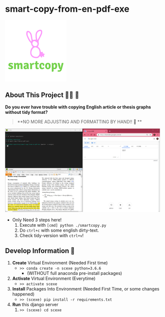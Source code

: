 # smart-copy-from-en-pdf-exe

![smartcopy-logo](/smartcopy.png)

## About This Project 🚀👑 🎈

**Do you ever have trouble with copying English article or thesis graphs without tidy format?** 
> **NO MORE ADJUSTING AND FORMATTING BY HAND!! 📢 **

![intro](/intro.gif)

- Only Need 3 steps here!
  1. Execute with ``[cmd] python ./smartcopy.py``
  2. Do ``ctrl+c`` with some english dirty-text.
  3. Check tidy-version with ``ctrl+v``!




## Develop Information 🚩
1. **Create** Virtual Environment (Needed First time)
    - `>> conda create -n scexe python=3.6.6`
      - (WITHOUT full anaconda pre-install packages)
2. **Activate** Virtual Environment (Everytime)
    - `>> activate scexe`
3. **Install** Packages Into Environment (Needed First Time, or some changes happened)
    - `>> (scexe) pip install -r requirements.txt`
4. **Run** this django server
    1. `>> (scexe) cd scexe`
